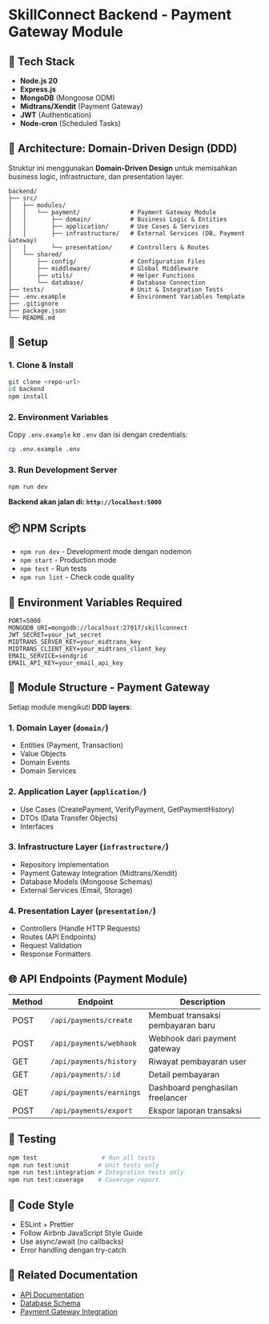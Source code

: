 # SkillConnect Backend - Payment Gateway Module

## 🚀 Tech Stack
- **Node.js 20**
- **Express.js**
- **MongoDB** (Mongoose ODM)
- **Midtrans/Xendit** (Payment Gateway)
- **JWT** (Authentication)
- **Node-cron** (Scheduled Tasks)

## 📁 Architecture: Domain-Driven Design (DDD)

Struktur ini menggunakan **Domain-Driven Design** untuk memisahkan business logic, infrastructure, dan presentation layer.

```
backend/
├── src/
│   ├── modules/
│   │   └── payment/              # Payment Gateway Module
│   │       ├── domain/           # Business Logic & Entities
│   │       ├── application/      # Use Cases & Services
│   │       ├── infrastructure/   # External Services (DB, Payment Gateway)
│   │       └── presentation/     # Controllers & Routes
│   └── shared/
│       ├── config/               # Configuration Files
│       ├── middleware/           # Global Middleware
│       ├── utils/                # Helper Functions
│       └── database/             # Database Connection
├── tests/                        # Unit & Integration Tests
├── .env.example                  # Environment Variables Template
├── .gitignore
├── package.json
└── README.md
```

## 🔧 Setup

### 1. Clone & Install
```bash
git clone <repo-url>
cd backend
npm install
```

### 2. Environment Variables
Copy `.env.example` ke `.env` dan isi dengan credentials:
```bash
cp .env.example .env
```

### 3. Run Development Server
```bash
npm run dev
```

**Backend akan jalan di: `http://localhost:5000`**

## 📦 NPM Scripts
- `npm run dev` - Development mode dengan nodemon
- `npm start` - Production mode
- `npm test` - Run tests
- `npm run lint` - Check code quality

## 🔐 Environment Variables Required
```
PORT=5000
MONGODB_URI=mongodb://localhost:27017/skillconnect
JWT_SECRET=your_jwt_secret
MIDTRANS_SERVER_KEY=your_midtrans_key
MIDTRANS_CLIENT_KEY=your_midtrans_client_key
EMAIL_SERVICE=sendgrid
EMAIL_API_KEY=your_email_api_key
```

## 📖 Module Structure - Payment Gateway

Setiap module mengikuti **DDD layers**:

### 1. **Domain Layer** (`domain/`)
- Entities (Payment, Transaction)
- Value Objects
- Domain Events
- Domain Services

### 2. **Application Layer** (`application/`)
- Use Cases (CreatePayment, VerifyPayment, GetPaymentHistory)
- DTOs (Data Transfer Objects)
- Interfaces

### 3. **Infrastructure Layer** (`infrastructure/`)
- Repository Implementation
- Payment Gateway Integration (Midtrans/Xendit)
- Database Models (Mongoose Schemas)
- External Services (Email, Storage)

### 4. **Presentation Layer** (`presentation/`)
- Controllers (Handle HTTP Requests)
- Routes (API Endpoints)
- Request Validation
- Response Formatters

## 🌐 API Endpoints (Payment Module)

| Method | Endpoint | Description |
|--------|----------|-------------|
| POST | `/api/payments/create` | Membuat transaksi pembayaran baru |
| POST | `/api/payments/webhook` | Webhook dari payment gateway |
| GET | `/api/payments/history` | Riwayat pembayaran user |
| GET | `/api/payments/:id` | Detail pembayaran |
| GET | `/api/payments/earnings` | Dashboard penghasilan freelancer |
| POST | `/api/payments/export` | Ekspor laporan transaksi |

## 🧪 Testing
```bash
npm test                  # Run all tests
npm run test:unit        # Unit tests only
npm run test:integration # Integration tests only
npm run test:coverage    # Coverage report
```

## 📝 Code Style
- ESLint + Prettier
- Follow Airbnb JavaScript Style Guide
- Use async/await (no callbacks)
- Error handling dengan try-catch

## 🔗 Related Documentation
- [API Documentation](./docs/api.md)
- [Database Schema](./docs/database.md)
- [Payment Gateway Integration](./docs/payment-gateway.md)
